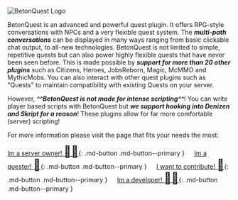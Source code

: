 <span class="centered">![BetonQuest Logo](./media/design/logo.png)</span>


BetonQuest is an advanced and powerful quest plugin. 
It offers RPG-style conversations with NPCs and a very flexible quest system.
The _**multi-path conversations**_ can be displayed in many ways ranging from basic clickable chat output, to all-new technologies.
BetonQuest is not limited to simple, repetitive quests but can also power highly flexible quests
that have never been seen before. This is made possible by _**support for more than 20 other plugins**_ such as
Citizens, Heroes, JobsReborn, Magic, McMMO and MythicMobs. You can also interact with other quest plugins
such as "Quests" to maintain compatibility with existing Quests on your server.

However, _**^^BetonQuest is not made for intense scripting^^**_! You can write player based scripts with BetonQuest but
_**we support hooking into Denizen and Skript for a reason**_!
These plugins allow for far more comfortable (server) scripting!    

For more information please visit the page that fits your needs the most:

[Im a server owner! <span style="font-size:25px">:man_office_worker:</span>](For-Owners.md){: .md-button .md-button--primary }              
[Im a quester! <span style="font-size:25px">:memo:</span>](For-Questers.md){: .md-button .md-button--primary }              
[I want to contribute! <span style="font-size:25px">:handshake:</span>](Contributing/Contributing.md){: .md-button .md-button--primary }              
[Im a developer! <span style="font-size:25px">:man_technologist:</span>](Developer-Documentation/API.md){: .md-button .md-button--primary }
